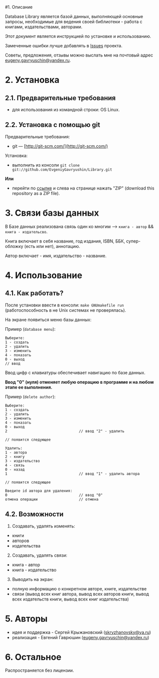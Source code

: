 #1. Описание

Database Library является базой данных, выполняющей основные запросы, необходимые для ведения своей библиотеки - работа с книгами, издательствами, авторами. 

Этот документ является инструкцией по установке и использованию.

Замеченные ошибки лучше добавлять в [Issues](https://github.com/EvgeniyGavryushin/Library/issues) проекта.

Советы, предложения, отзывы можно выслать мне на почтовый адрес <eugeny.gavryuschin@yandex.ru>.

# 2. Установка

## 2.1. Предварительные требования

* для использования из командной строки: OS Linux.

## 2.2. Установка с помощью git

Предварительные требования:

* git&nbsp;— [http://git-scm.com/](http://git-scm.com/)

Установка:

* выполнить из консоли  `git clone git://github.com/EvgeniyGavryushin/Library.git`

**Или**

* перейти по [ссылке](https://github.com/EvgeniyGavryushin/Library) и слева на странице нажать "ZIP" (download this repository as a ZIP file).

# 3. Связи базы данных

  В Базе данных реализована связь один ко многим --> `книга - автор` && `книга - издательсво`.
  
  Книга включает в себя название, год издания, ISBN, ББК, супер-обложку (есть или нет), аннотацию.
  
  Автор включает - имя, издательство - название.

# 4. Использование

## 4.1. Как работать?

После установки ввести в консоли: `make GNUmakefile run` (работоспособность в не Unix системах не проверялась).

На экране появиться меню базы данных:

Пример (`database menu`):
    
    Выберите:
    1 - создать
    2 - удалить
    3 - изменить
    4 - показать
    0 - выход
    // ввод

Ввод цифр с клавиатуры обеспечивает навигацию по базе данных.


**Ввод "0" (нуля) отменяет любую операцию в программе и на любом этапе ее выполнения.**

Пример (`delete author`):
    
    Выберите:
    1 - создать
    2 - удалить
    3 - изменить
    4 - показать
    0 - выход
    2                                 // ввод "2" - удалить
    
    // появится следующее
    
    Удалить:
    1 - автора
    2 - книгу
    3 - издательство
    4 - связь
    0 - назад
    1                                 // ввод "1" - удалить автора
    
    // появится следующее
    
    Введите id автора для удаления:
    0                                 // ввод "0"
    отмена операции                   // отмена


## 4.2. Возможности

1) Создавать, удалять изменять:
  * книги
  * авторов
  * издательства

2) Создавать, удалять связи:
  * книга - автор
  * книга - издательство

3) Выводить на экран:
  * полную информацию о конкретном авторе, книге, издательстве
  * связи (вывод всех книг автора, вывод всех авторов книги, вывод всех издательств книги, вывод всех книг издательства)

# 5. Авторы
  * идея и поддержка - Сергей Крыжановский (<skryzhanovsky@ya.ru>)
  * реализация - Евгений Гаврюшин (<eugeny.gavryuschin@yandex.ru>)
               
# 6. Остальное
  
  Распространяется без лицензии.